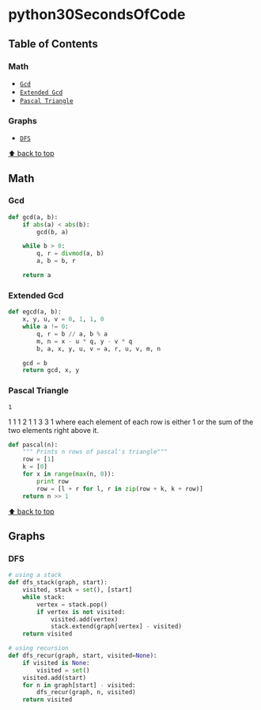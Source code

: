 # python30SecondsOfCode

## Table of Contents

### Math
* [`Gcd`](#gcd)
* [`Extended Gcd`](#extendedgcd)
* [`Pascal Triangle`](#pascaltriangle)

### Graphs
* [`DFS`](#dfs)

[⬆ back to top](#table-of-contents)
## Math
### Gcd
```python
def gcd(a, b):
    if abs(a) < abs(b):
        gcd(b, a)

    while b > 0:
        q, r = divmod(a, b)
        a, b = b, r

    return a
```

### Extended Gcd
```python
def egcd(a, b):
    x, y, u, v = 0, 1, 1, 0
    while a != 0:
        q, r = b // a, b % a
        m, n = x - u * q, y - v * q
        b, a, x, y, u, v = a, r, u, v, m, n

    gcd = b
    return gcd, x, y
```
### Pascal Triangle
    1
   1 1
  1 2 1
 1 3 3 1
where each element of each row is either 1 or the sum of the two elements right above it.

```python
def pascal(n):
    """ Prints n rows of pascal's triangle"""
    row = [1]
    k = [0]
    for x in range(max(n, 0)):
        print row
        row = [l + r for l, r in zip(row + k, k + row)]
    return n >> 1
```

[⬆ back to top](#table-of-contents)
## Graphs
### DFS
```python
# using a stack
def dfs_stack(graph, start):
    visited, stack = set(), [start]
    while stack:
        vertex = stack.pop()
        if vertex is not visited:
            visited.add(vertex)
            stack.extend(graph[vertex] - visited)
    return visited

# using recursion
def dfs_recur(graph, start, visited=None):
    if visited is None:
        visited = set()
    visited.add(start)
    for n in graph[start] - visited:
        dfs_recur(graph, n, visited)
    return visited
```